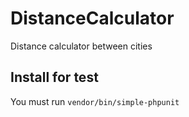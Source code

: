 # DistanceCalculator
Distance calculator between cities


## Install for test
You must run `vendor/bin/simple-phpunit`
